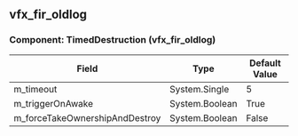 ## vfx_fir_oldlog

### Component: TimedDestruction (vfx_fir_oldlog)

|Field|Type|Default Value|
|---|---|---|
|m_timeout|System.Single|5|
|m_triggerOnAwake|System.Boolean|True|
|m_forceTakeOwnershipAndDestroy|System.Boolean|False|

